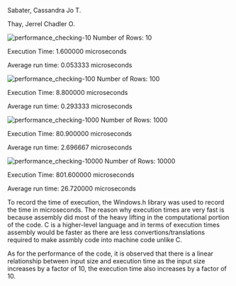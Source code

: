 Sabater, Cassandra Jo T.

Thay, Jerrel Chadler O.


![performance_checking-10](https://github.com/user-attachments/assets/3aa5cf96-9a60-4263-88d5-618c22aa765e)
Number of Rows: 10

Execution Time: 1.600000 microseconds 

Average run time: 0.053333 microseconds


![performance_checking-100](https://github.com/user-attachments/assets/6f3bc953-a441-43e4-b97e-e68029bf84cb)
Number of Rows: 100

Execution Time: 8.800000 microseconds

Average run time: 0.293333 microseconds


![performance_checking-1000](https://github.com/user-attachments/assets/c5cb9e40-18c6-4007-8cde-6c8baf5010ad)
Number of Rows: 1000

Execution Time: 80.900000 microseconds

Average run time: 2.696667 microseconds


![performance_checking-10000](https://github.com/user-attachments/assets/a8857cbd-1619-4f56-8514-86aa8694ed81)
Number of Rows: 10000

Execution Time: 801.600000 microseconds

Average run time: 26.720000 microseconds

To record the time of execution, the Windows.h library was used to record the time in microseconds. The reason why execution times are very fast is because assembly did most of the heavy lifting in the computational portion of the code. C is a higher-level language and in terms of execution times assembly would be faster as there are less convertions/translations required to make assmbly code into machine code unlike C. 

As for the performance of the code, it is observed that there is a linear relationship between input size and execution time as the input size increases by a factor of 10, the execution time also increases by a factor of 10.
